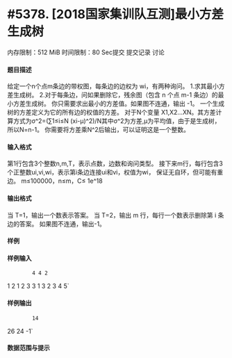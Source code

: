 
# #5378. [2018国家集训队互测]最小方差生成树
内存限制：512 MiB 时间限制：80 Sec提交 提交记录 讨论
#### 题目描述
给定一个n个点m条边的带权图，每条边的边权为 wi，有两种询问。
1.求其最小方差生成树。
2.对于每条边，问如果删除它，残余图（包含 n 个点 m-1 条边）的最小方差生成树。
你只需要求出最小的方差值。如果图不连通，输出 -1。
一个生成树的方差定义为它的所有边的权值的方差。
对于N个变量 X1,X2...XN。其方差计算方式为σ^2=(∑1≤i≤N (xi-μ)^2)/N
​其中σ^2为方差,μ为平均值，由于是生成树，所以N=n-1。
你需要将方差乘N^2后输出，可以证明这是一个整数。

#### 输入格式
第1行包含3个整数n,m,T，表示点数，边数和询问类型。
接下来m行，每行包含3个正整数ui,vi,wi，表示第i条边连接ui和vi，权值为wi，
保证无自环，但可能有重边。
m≤100000，n≤m，C≤ 1e^18

#### 输出格式
当 T=1，输出一个数表示答案。
当 T=2，输出 m 行，每行一个数表示删除第 i 条边的答案。
如果图不连通，输出-1。

#### 样例

#### 样例输入

			4 4 2
1 2 1
2 3 3
1 3 2
3 4 5`
#### 样例输出

			14
26
24
-1`
#### 数据范围与提示

